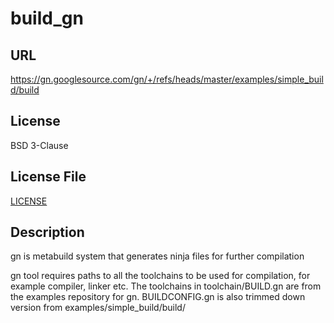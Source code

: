 # build_gn

## URL

https://gn.googlesource.com/gn/+/refs/heads/master/examples/simple_build/build

## License

BSD 3-Clause

## License File

[LICENSE](https://gn.googlesource.com/gn/+/refs/heads/master/LICENSE)

## Description

gn is metabuild system that generates ninja files for further compilation 

gn tool requires paths to all the toolchains to be used for compilation, for
example compiler, linker etc. The toolchains in toolchain/BUILD.gn are from the
examples repository for gn. BUILDCONFIG.gn is also trimmed down version from
examples/simple_build/build/
